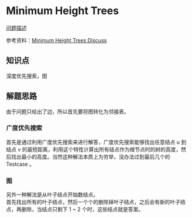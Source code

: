 # Minimum Height Trees

[问题描述](https://leetcode.com/problems/minimum-height-trees/)

参考资料：[Minimum Height Trees Discuss](https://leetcode.com/problems/minimum-height-trees/discuss/76055/share-some-thoughts)

## 知识点

深度优先搜索，图

## 解题思路

由于问题只给出了边，所以首先要将图转化为邻接表。

### 广度优先搜索

首先是通过利用广度优先搜索来进行解答，广度优先搜索能够找出任意结点 u 到结点 v 的最短距离，利用这个特性计算出所有结点作为根节点时的树的高度，然后找出最小的高度。当然这种解法本质上为穷举，没办法过到最后几个的 Testcase 。

### 图

另外一种解法是从叶子结点开始数结点。  
首先找出所有的叶子结点，然后一个个的删除掉叶子结点，之后会有新的叶子结点，再删除，当结点只剩下 1 ~ 2 个时，这些结点就是答案。

